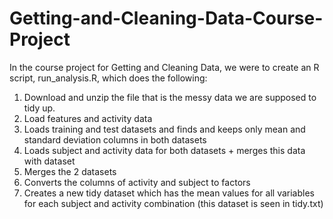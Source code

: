 # Getting-and-Cleaning-Data-Course-Project

In the course project for Getting and Cleaning Data, we were to create an R script, run_analysis.R, which does the following:

1. Download and unzip the file that is the messy data we are supposed to tidy up. 
2. Load features and activity data
3. Loads training and test datasets and finds and keeps only mean and standard deviation columns in both datasets 
4. Loads subject and activity data for both datasets + merges this data with dataset  
5. Merges the 2 datasets 
6. Converts the columns of activity and subject to factors 
7. Creates a new tidy dataset which has the mean values for all variables for each subject and activity combination (this dataset is seen in tidy.txt)

